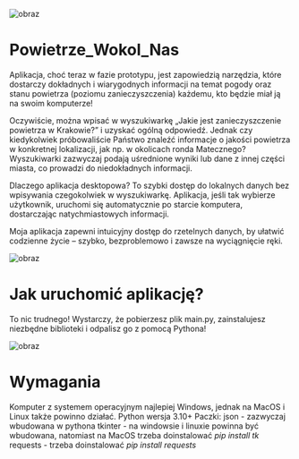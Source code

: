 ![obraz](https://github.com/user-attachments/assets/8953818c-35e6-406b-b493-76deac02eb00)

# Powietrze_Wokol_Nas
Aplikacja, choć teraz w fazie prototypu, jest zapowiedzią narzędzia, które dostarczy dokładnych i wiarygodnych informacji na temat pogody oraz stanu powietrza (poziomu zanieczyszczenia) każdemu, kto będzie miał ją na swoim komputerze!

Oczywiście, można wpisać w wyszukiwarkę „Jakie jest zanieczyszczenie powietrza w Krakowie?” i uzyskać ogólną odpowiedź. Jednak czy kiedykolwiek próbowaliście Państwo znaleźć informacje o jakości powietrza w konkretnej lokalizacji, jak np. w okolicach ronda Matecznego? Wyszukiwarki zazwyczaj podają uśrednione wyniki lub dane z innej części miasta, co prowadzi do niedokładnych informacji.

Dlaczego aplikacja desktopowa? To szybki dostęp do lokalnych danych bez wpisywania czegokolwiek w wyszukiwarkę. Aplikacja, jeśli tak wybierze użytkownik, uruchomi się automatycznie po starcie komputera, dostarczając natychmiastowych informacji.

Moja aplikacja zapewni intuicyjny dostęp do rzetelnych danych, by ułatwić codzienne życie – szybko, bezproblemowo i zawsze na wyciągnięcie ręki.

![obraz](https://github.com/user-attachments/assets/86fde99f-c73d-46ed-88f7-642b44efbef2)

# Jak uruchomić aplikację?
To nic trudnego! Wystarczy, że pobierzesz plik main.py, zainstalujesz niezbędne biblioteki i odpalisz go z pomocą Pythona!

![obraz](https://github.com/user-attachments/assets/a35eec2a-bbd0-4539-80ce-c3c77f59b8d0)

# Wymagania
Komputer z systemem operacyjnym najlepiej Windows, jednak na MacOS i Linux także powinno działać.
Python wersja 3.10+
Paczki:
json - zazwyczaj wbudowana w pythona
tkinter - na windowsie i linuxie powinna być wbudowana, natomiast na MacOS trzeba doinstalować
*pip install tk*
requests - trzeba doinstalować
*pip install requests*
